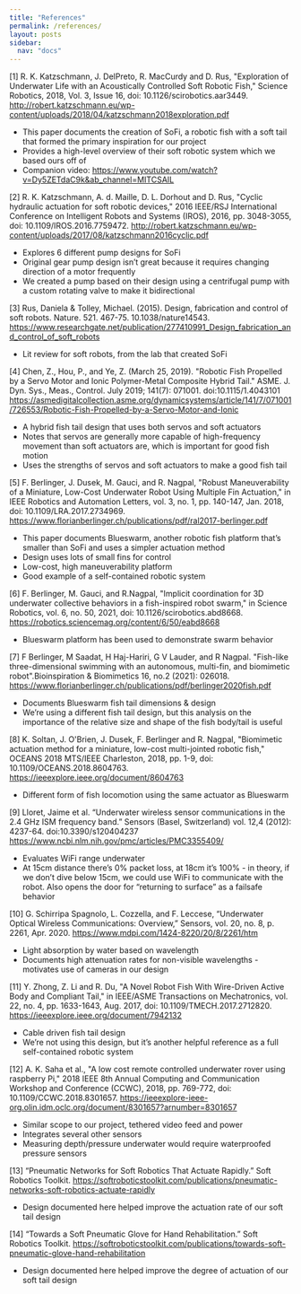 ```yaml
---
title: "References"
permalink: /references/
layout: posts
sidebar:
  nav: "docs"
---
```


<a id="1">[1]</a>
R. K. Katzschmann, J. DelPreto, R. MacCurdy and D. Rus, "Exploration of Underwater Life with an Acoustically Controlled Soft Robotic Fish," Science Robotics, 2018, Vol. 3, Issue 16, doi: 10.1126/scirobotics.aar3449. <http://robert.katzschmann.eu/wp-content/uploads/2018/04/katzschmann2018exploration.pdf>
- This paper documents the creation of SoFi, a robotic fish with a soft tail that formed the primary inspiration for our project
- Provides a high-level overview of their soft robotic system which we based ours off of
- Companion video: <https://www.youtube.com/watch?v=Dy5ZETdaC9k&ab_channel=MITCSAIL>

<a id="2">[2]</a>
R. K. Katzschmann, A. d. Maille, D. L. Dorhout and D. Rus, "Cyclic hydraulic actuation for soft robotic devices," 2016 IEEE/RSJ International Conference on Intelligent Robots and Systems (IROS), 2016, pp. 3048-3055, doi: 10.1109/IROS.2016.7759472. <http://robert.katzschmann.eu/wp-content/uploads/2017/08/katzschmann2016cyclic.pdf>
- Explores 6 different pump designs for SoFi
- Original gear pump design isn’t great because it requires changing direction of a motor frequently
- We created a pump based on their design using a centrifugal pump with a custom rotating valve to make it bidirectional

<a id="3">[3]</a>
Rus, Daniela & Tolley, Michael. (2015). Design, fabrication and control of soft robots. Nature. 521. 467-75. 10.1038/nature14543.  https://www.researchgate.net/publication/277410991_Design_fabrication_and_control_of_soft_robots
- Lit review for soft robots, from the lab that created SoFi

<a id="4">[4]</a>
Chen, Z., Hou, P., and Ye, Z. (March 25, 2019). "Robotic Fish Propelled by a Servo Motor and Ionic Polymer-Metal Composite Hybrid Tail." ASME. J. Dyn. Sys., Meas., Control. July 2019; 141(7): 071001. doi:10.1115/1.4043101 <https://asmedigitalcollection.asme.org/dynamicsystems/article/141/7/071001/726553/Robotic-Fish-Propelled-by-a-Servo-Motor-and-Ionic>
- A hybrid fish tail design that uses both servos and soft actuators
- Notes that servos are generally more capable of high-frequency movement than soft actuators are, which is important for good fish motion
- Uses the strengths of servos and soft actuators to make a good fish tail

<a id="5">[5]</a>
F. Berlinger, J. Dusek, M. Gauci, and R. Nagpal, "Robust Maneuverability of a Miniature, Low-Cost Underwater Robot Using Multiple Fin Actuation," in IEEE Robotics and Automation Letters, vol. 3, no. 1, pp. 140-147, Jan. 2018, doi: 10.1109/LRA.2017.2734969. <https://www.florianberlinger.ch/publications/pdf/ral2017-berlinger.pdf>
- This paper documents Blueswarm, another robotic fish platform that’s smaller than SoFi and uses a simpler actuation method
- Design uses lots of small fins for control
- Low-cost, high maneuverability platform
- Good example of a self-contained robotic system

<a id="6">[6]</a>
F. Berlinger, M. Gauci, and R.Nagpal, "Implicit coordination for 3D underwater collective behaviors in a fish-inspired robot swarm," in Science Robotics, vol. 6, no. 50, 2021, doi: 10.1126/scirobotics.abd8668. <https://robotics.sciencemag.org/content/6/50/eabd8668>
- Blueswarm platform has been used to demonstrate swarm behavior

<a id="7">[7]</a>
F Berlinger, M Saadat, H Haj-Hariri, G V Lauder, and R Nagpal. "Fish-like three-dimensional swimming with an autonomous, multi-fin, and biomimetic robot".Bioinspiration & Biomimetics 16, no.2 (2021): 026018. <https://www.florianberlinger.ch/publications/pdf/berlinger2020fish.pdf>
- Documents Blueswarm fish tail dimensions & design
- We’re using a different fish tail design, but this analysis on the importance of the relative size and shape of the fish body/tail is useful

<a id="8">[8]</a>
K. Soltan, J. O'Brien, J. Dusek, F. Berlinger and R. Nagpal, "Biomimetic actuation method for a miniature, low-cost multi-jointed robotic fish," OCEANS 2018 MTS/IEEE Charleston, 2018, pp. 1-9, doi: 10.1109/OCEANS.2018.8604763. <https://ieeexplore.ieee.org/document/8604763>
- Different form of fish locomotion using the same actuator as Blueswarm

<a id="9">[9]</a>
Lloret, Jaime et al. “Underwater wireless sensor communications in the 2.4 GHz ISM frequency band.” Sensors (Basel, Switzerland) vol. 12,4 (2012): 4237-64. doi:10.3390/s120404237 <https://www.ncbi.nlm.nih.gov/pmc/articles/PMC3355409/>
- Evaluates WiFi range underwater
- At 15cm distance there’s 0% packet loss, at 18cm it’s 100% - in theory, if we don’t dive below 15cm, we could use WiFi to communicate with the robot. Also opens the door for “returning to surface” as a failsafe behavior

<a id="10">[10]</a>
G. Schirripa Spagnolo, L. Cozzella, and F. Leccese, “Underwater Optical Wireless Communications: Overview,” Sensors, vol. 20, no. 8, p. 2261, Apr. 2020. <https://www.mdpi.com/1424-8220/20/8/2261/htm>
- Light absorption by water based on wavelength
- Documents high attenuation rates for non-visible wavelengths - motivates use of cameras in our design

<a id="11">[11]</a>
Y. Zhong, Z. Li and R. Du, "A Novel Robot Fish With Wire-Driven Active Body and Compliant Tail," in IEEE/ASME Transactions on Mechatronics, vol. 22, no. 4, pp. 1633-1643, Aug. 2017, doi: 10.1109/TMECH.2017.2712820. <https://ieeexplore.ieee.org/document/7942132>
- Cable driven fish tail design
- We’re not using this design, but it’s another helpful reference as a full self-contained robotic system

<a id="12">[12]</a>
A. K. Saha et al., "A low cost remote controlled underwater rover using raspberry Pi," 2018 IEEE 8th Annual Computing and Communication Workshop and Conference (CCWC), 2018, pp. 769-772, doi: 10.1109/CCWC.2018.8301657. <https://ieeexplore-ieee-org.olin.idm.oclc.org/document/8301657?arnumber=8301657>
- Similar scope to our project, tethered video feed and power
- Integrates several other sensors
- Measuring depth/pressure underwater would require waterproofed pressure sensors

<a id="13">[13]</a>
“Pneumatic Networks for Soft Robotics That Actuate Rapidly.” Soft Robotics Toolkit. <https://softroboticstoolkit.com/publications/pneumatic-networks-soft-robotics-actuate-rapidly>
- Design documented here helped improve the actuation rate of our soft tail design

<a id="14">[14]</a>
“Towards a Soft Pneumatic Glove for Hand Rehabilitation.” Soft Robotics Toolkit. <https://softroboticstoolkit.com/publications/towards-soft-pneumatic-glove-hand-rehabilitation>
- Design documented here helped improve the degree of actuation of our soft tail design 
